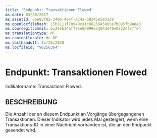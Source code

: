 ```yaml
---
title: 'Endpunkt: Transaktionen Flowed'
ms.date: 03/30/2017
ms.assetid: 66e83f05-349b-4e4f-ac4a-58345e503a30
ms.openlocfilehash: 15b1111f78948ca1c8825945085e7b895fb9a0e3
ms.sourcegitcommit: bc293b14af795e0e999e3304dd40c0222cf2ffe4
ms.translationtype: MT
ms.contentlocale: de-DE
ms.lasthandoff: 11/26/2020
ms.locfileid: "96256364"
---
```

# <a name="endpoint-transactions-flowed"></a>Endpunkt: Transaktionen Flowed

Indikatorname: Transactions Flowed.  
  
## <a name="description"></a>BESCHREIBUNG  

 Die Anzahl der an diesem Endpunkt an Vorgänge übergegangenen Transaktionen. Dieser Indikator wird jedes Mal gesteigert, wenn eine Transaktions-ID in einer Nachricht vorhanden ist, die an den Endpunkt gesendet wird.
